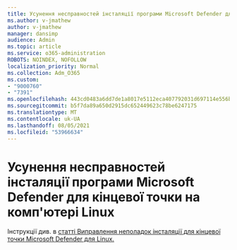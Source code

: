 ```yaml
---
title: Усунення несправностей інсталяції програми Microsoft Defender для кінцевої точки на комп'ютері Linux
ms.author: v-jmathew
author: v-jmathew
manager: dansimp
audience: Admin
ms.topic: article
ms.service: o365-administration
ROBOTS: NOINDEX, NOFOLLOW
localization_priority: Normal
ms.collection: Adm_O365
ms.custom:
- "9000760"
- "7391"
ms.openlocfilehash: 443cd0483a6dd7de1a8017e5112eca407792031d697114e556ba4521d282ef91
ms.sourcegitcommit: b5f7da89a650d2915dc652449623c78be6247175
ms.translationtype: MT
ms.contentlocale: uk-UA
ms.lasthandoff: 08/05/2021
ms.locfileid: "53966634"
---
```

# <a name="troubleshoot-installation-of-microsoft-defender-for-endpoint-on-a-linux-computer"></a>Усунення несправностей інсталяції програми Microsoft Defender для кінцевої точки на комп'ютері Linux

Інструкції див. в [статті Виправлення неполадок інсталяції для кінцевої точки Microsoft Defender для Linux.](https://go.microsoft.com/fwlink/?linkid=2144673)
